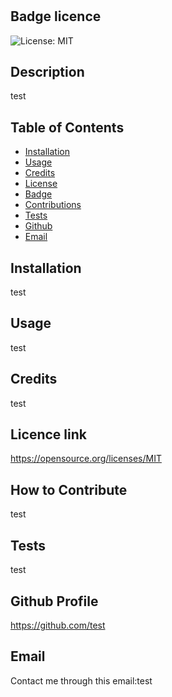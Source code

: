 # <test>

  ## Badge licence
  ![License: MIT](https://img.shields.io/badge/License-MIT-yellow.svg)

  ## Description
  test
  
  ## Table of Contents
  
  - [Installation](#installation)
  - [Usage](#usage)
  - [Credits](#credits)
  - [License](#license)
  - [Badge](#badge)
  - [Contributions](#contributions)
  - [Tests](#tests)
  - [Github](#github)
  - [Email](#email)
  
  ## Installation
  test
  
  ## Usage
  test

  ## Credits
  test
  
  ## Licence link
  https://opensource.org/licenses/MIT

  ## How to Contribute
  test
  
  ## Tests
  test

  ## Github Profile
  https://github.com/test
    
  ## Email
  Contact me through this email:test